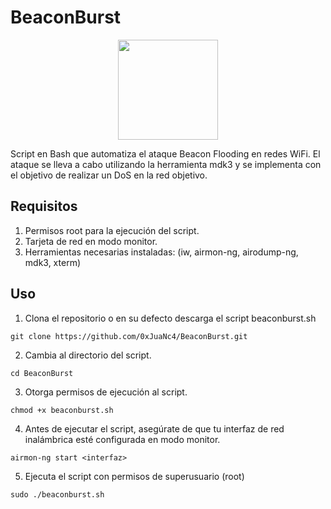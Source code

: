 # BeaconBurst

<div align="center">
  <img src="https://github.com/0xJuaNc4/BeaconBurst/assets/130152767/76c5b11a-c98d-4429-9ef6-3a2f1692330d" width="160px">
</div>

Script en Bash que automatiza el ataque Beacon Flooding en redes WiFi. El ataque se lleva a cabo utilizando la herramienta mdk3 y se implementa con el objetivo de realizar un DoS en la red objetivo.

## Requisitos

1. Permisos root para la ejecución del script.
2. Tarjeta de red en modo monitor.
3. Herramientas necesarias instaladas: (iw, airmon-ng, airodump-ng, mdk3, xterm)


## Uso

1. Clona el repositorio o en su defecto descarga el script beaconburst.sh
```
git clone https://github.com/0xJuaNc4/BeaconBurst.git
```
2. Cambia al directorio del script.
```
cd BeaconBurst
```
3. Otorga permisos de ejecución al script.
```
chmod +x beaconburst.sh
```
4. Antes de ejecutar el script, asegúrate de que tu interfaz de red inalámbrica esté configurada en modo monitor.
```
airmon-ng start <interfaz>
```
5. Ejecuta el script con permisos de superusuario (root)
```
sudo ./beaconburst.sh
```
